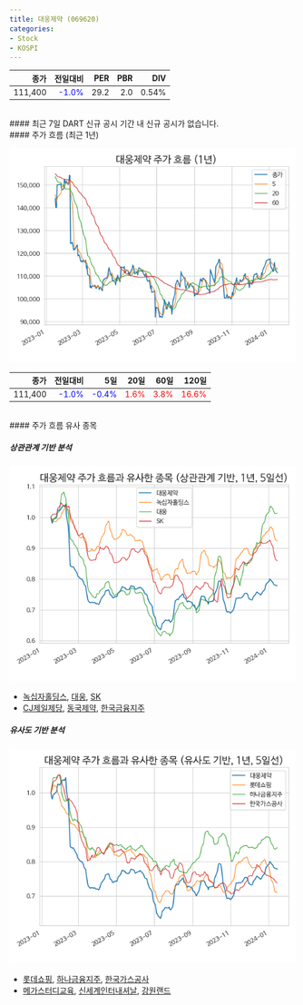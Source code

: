 ```yaml
---
title: 대웅제약 (069620)
categories:
- Stock
- KOSPI
---
```


|**종가**|**전일대비**|**PER**|**PBR**|**DIV**|
|---:|-------:|--:|--:|--:|
|111,400|<span style="color: blue">-1.0%</span>|29.2|2.0|0.54%|

<!-- more -->

<br>
#### 최근 7일 DART 신규 공시
기간 내 신규 공시가 없습니다.

<br>
#### 주가 흐름 (최근 1년)

![069620](/assets/images/stock/069620.png)

|**종가**|**전일대비**|**5일**|**20일**|**60일**|**120일**|
|---:|-------:|--:|---:|---:|----:|
|111,400|<span style="color: blue">-1.0%</span>|<span style="color: blue">-0.4%</span>|<span style="color: red">1.6%</span>|<span style="color: red">3.8%</span>|<span style="color: red">16.6%</span>|

<br>
#### 주가 흐름 유사 종목

##### 상관관계 기반 분석

![069620](/assets/images/stock/069620_corr.png)
- [녹십자홀딩스](/005250/), [대웅](/003090/), [SK](/034730/)
- [CJ제일제당](/097950/), [동국제약](/086450/), [한국금융지주](/071050/)

##### 유사도 기반 분석

![069620](/assets/images/stock/069620_sim.png)
- [롯데쇼핑](/023530/), [하나금융지주](/086790/), [한국가스공사](/036460/)
- [메가스터디교육](/215200/), [신세계인터내셔날](/031430/), [강원랜드](/035250/)